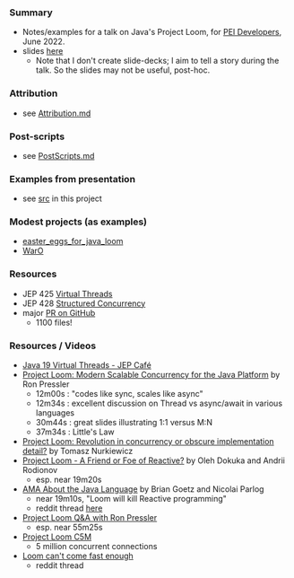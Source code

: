 ### Summary

* Notes/examples for a talk on Java's Project Loom, for [PEI Developers](http://peidevs.github.io/), June 2022.
* slides [here](./doc)
    - Note that I don't create slide-decks; I aim to tell a story during the talk. So the slides may not be useful, post-hoc.

### Attribution

* see [Attribution.md](./Attribution.md)

### Post-scripts

* see [PostScripts.md](./PostScripts.md)

### Examples from presentation

* see [src](./src) in this project 

### Modest projects (as examples)

* [easter_eggs_for_java_loom](https://github.com/codetojoy/easter_eggs_for_java_loom) 
* [WarO](https://github.com/codetojoy/WarO_Java_19) 

### Resources

* JEP 425 [Virtual Threads](https://openjdk.java.net/jeps/425)
* JEP 428 [Structured Concurrency](https://openjdk.java.net/jeps/428)
* major [PR on GitHub](https://github.com/openjdk/jdk/pull/8166/files)
    - 1100 files!

### Resources / Videos

* [Java 19 Virtual Threads - JEP Café](https://www.youtube.com/watch?v=lKSSBvRDmTg)
* [Project Loom: Modern Scalable Concurrency for the Java Platform](https://www.youtube.com/watch?v=EO9oMiL1fFo) by Ron Pressler
    - 12m00s : "codes like sync, scales like async"
    - 12m34s : excellent discussion on Thread vs async/await in various languages
    - 30m44s : great slides illustrating 1:1 versus M:N
    - 37m34s : Little's Law
* [Project Loom: Revolution in concurrency or obscure implementation detail?](https://www.youtube.com/watch?v=n_XRUljffu0) by Tomasz Nurkiewicz 
* [Project Loom - A Friend or Foe of Reactive?](https://www.youtube.com/watch?v=YwG04UZP2a0) by Oleh Dokuka and Andrii Rodionov
    - esp. near 19m20s
* [AMA About the Java Language](https://www.youtube.com/watch?v=9si7gK94gLo) by Brian Goetz and Nicolai Parlog 
    - near 19m10s, "Loom will kill Reactive programming"
    - reddit thread [here](https://www.reddit.com/r/programming/comments/oxsnqg/brian_goetz_i_think_project_loom_is_going_to_kill/)
* [Project Loom Q&A with Ron Pressler](https://www.youtube.com/watch?v=cAHW96omBAc) 
    - esp. near 55m25s 
* [Project Loom C5M](https://github.com/ebarlas/project-loom-c5m)
    - 5 million concurrent connections
* [Loom can't come fast enough](https://www.reddit.com/r/java/comments/kxie9p/loom_cant_come_fast_enough/)
    - reddit thread
